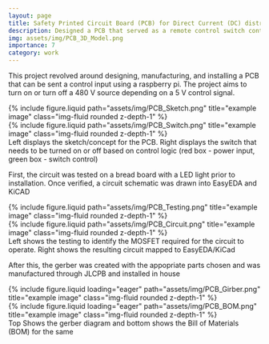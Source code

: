 ```yaml
---
layout: page
title: Safety Printed Circuit Board (PCB) for Direct Current (DC) distribution panel
description: Designed a PCB that served as a remote control switch controled by R-Pi - allowing for smart logic to turn on/off 340 V DC bus and increasing safety
img: assets/img/PCB_3D_Model.png
importance: 7
category: work
---
```


This project revolved around designing, manufacturing, and installing a PCB that can be sent a control input using a raspberry pi. The project aims to turn on or turn off a 480 V source depending on a 5 V control signal. 

<div class="row justify-content-sm-center">
    <div class="col-sm-4 mt-3 mt-md-0">
        {% include figure.liquid path="assets/img/PCB_Sketch.png" title="example image" class="img-fluid rounded z-depth-1" %}
    </div>
    <div class="col-sm-8 mt-3 mt-md-0">
        {% include figure.liquid path="assets/img/PCB_Switch.png" title="example image" class="img-fluid rounded z-depth-1" %}
    </div>
</div>
<div class="caption">
    Left displays the sketch/concept for the PCB. Right displays the switch that needs to be turned on or off based on control logic (red box - power input, green box - switch control)
</div>

First, the circuit was tested on a bread board with a LED light prior to installation. Once verified, a circuit schematic was drawn into EasyEDA and KiCAD

<div class="row justify-content-sm-center">
    <div class="col-sm mt-3 mt-md-0">
        {% include figure.liquid path="assets/img/PCB_Testing.png" title="example image" class="img-fluid rounded z-depth-1" %}
    </div>
    <div class="col-sm mt-3 mt-md-0">
        {% include figure.liquid path="assets/img/PCB_Circuit.png" title="example image" class="img-fluid rounded z-depth-1" %}
    </div>
</div>
<div class="caption">
    Left shows the testing to identify the MOSFET required for the circuit to operate. Right shows the resulting circuit mapped to EasyEDA/KiCad
</div>

After this, the gerber was created with the appopriate parts chosen and was manufactured through JLCPB and installed in house

<div class="row">
    <div class="col-sm mt-3 mt-md-0">
        {% include figure.liquid loading="eager" path="assets/img/PCB_Girber.png" title="example image" class="img-fluid rounded z-depth-1" %}
    </div>
</div>
<div class="row">
    <div class="col-sm mt-3 mt-md-0">
        {% include figure.liquid loading="eager" path="assets/img/PCB_BOM.png" title="example image" class="img-fluid rounded z-depth-1" %}
    </div>
</div>
<div class="caption">
    Top Shows the gerber diagram and bottom shows the Bill of Materials (BOM) for the same
</div>







